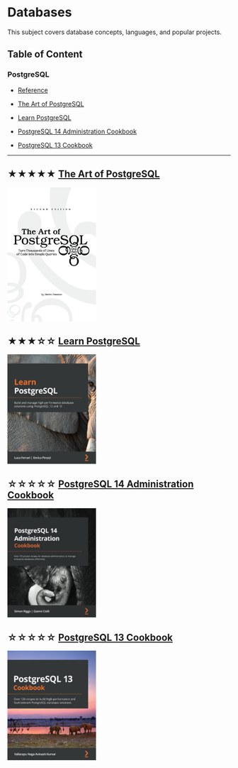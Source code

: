 # Databases

This subject covers database concepts, languages, and popular projects.

## Table of Content

### PostgreSQL

* [Reference](https://www.postgresql.org/docs)

* [The Art of PostgreSQL](#-the-art-of-postgresql)
* [Learn PostgreSQL](#-learn-postgresql)
* [PostgreSQL 14 Administration Cookbook](#-postgresql-14-administration-cookbook)
* [PostgreSQL 13 Cookbook](#postgresql-13-cookbook)

- - -

## ★★★★★ [The Art of PostgreSQL](books/the-art-of-postgresql.md)
[<img alt="The Art of PostgreSQL" src="covers/the-art-of-postgresql.jpg" width="200"/>](books/the-art-of-postgresql.md)

## ★★★☆☆ [Learn PostgreSQL](books/9781838985288.md)
[<img alt="9781838985288" src="covers/9781838985288.jpg" width="200"/>](books/9781838985288.md)

## ☆☆☆☆☆ [PostgreSQL 14 Administration Cookbook](books/9781803248974.md)
[<img alt="9781803248974" src="covers/9781803248974.jpg" width="200"/>](books/9781803248974.md)

## ☆☆☆☆☆ [PostgreSQL 13 Cookbook](books/9781838648138.md)
[<img alt="9781838648138" src="covers/9781838648138.jpg" width="200"/>](books/9781838648138.md)
